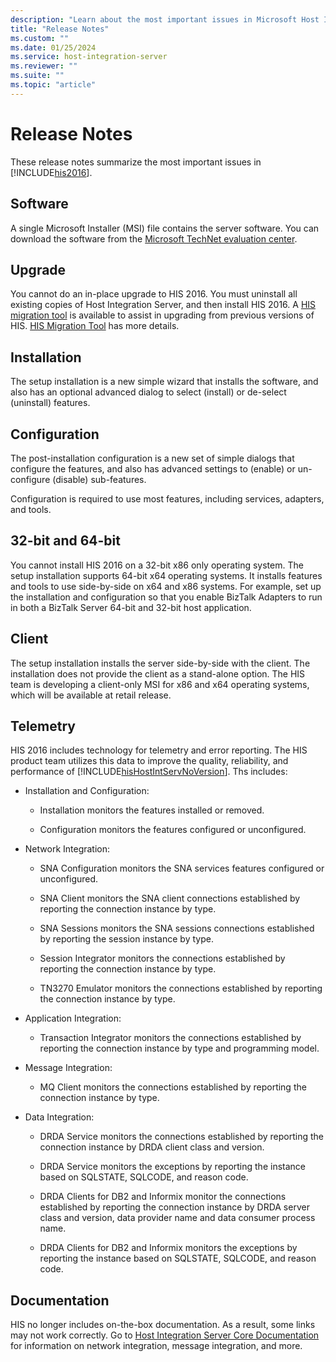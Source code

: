 ```yaml
---
description: "Learn about the most important issues in Microsoft Host Integration Server (HIS) 2016."
title: "Release Notes"
ms.custom: ""
ms.date: 01/25/2024
ms.service: host-integration-server
ms.reviewer: ""
ms.suite: ""
ms.topic: "article"
---
```

# Release Notes

These release notes summarize the most important issues in [!INCLUDE[his2016](../includes/his2016-md.md)].  
  
## Software  
 A single Microsoft Installer (MSI) file contains the server software. You can download the software from the [Microsoft TechNet evaluation center](https://www.microsoft.com/evalcenter/).  
  
## Upgrade  
 You cannot do an in-place upgrade to HIS 2016.  You must uninstall all existing copies of Host Integration Server, and then install HIS 2016.  A [HIS migration tool](https://www.microsoft.com/en-us/download/details.aspx?id=105765) is available to assist in upgrading from previous versions of HIS. [HIS Migration Tool](../install-and-config-guides/his-migration-tool.md) has more details.
  
## Installation  
 The setup installation is a new simple wizard that installs the software, and also has an optional advanced dialog to select (install) or de-select (uninstall) features.  
  
## Configuration  
 The post-installation configuration is a new set of simple dialogs that configure the features, and also has advanced settings to (enable) or un-configure (disable) sub-features.  
  
 Configuration is required to use most features, including services, adapters, and tools.  
  
## 32-bit and 64-bit  
 You cannot install HIS 2016 on a 32-bit x86 only operating system. The setup installation supports 64-bit x64 operating systems. It installs features and tools to use side-by-side on x64 and x86 systems. For example, set up the installation and configuration so that you enable BizTalk Adapters to run in both a BizTalk Server 64-bit and 32-bit host application.  
  
## Client  
 The setup installation installs the server side-by-side with the client. The installation does not provide the client as a stand-alone option. The HIS team is developing a client-only MSI for x86 and x64 operating systems, which will be available at retail release.  
  
## Telemetry  
 HIS 2016 includes technology for telemetry and error reporting. The HIS product team utilizes this data to improve the quality, reliability, and performance of [!INCLUDE[hisHostIntServNoVersion](../includes/hishostintservnoversion-md.md)].  Ths includes:  
  
-   Installation and Configuration:  
  
    -   Installation monitors the features installed or removed.  
  
    -   Configuration monitors the features configured or unconfigured.  
  
-   Network Integration:  
  
    -   SNA Configuration monitors the SNA services features configured or unconfigured.
    
    -   SNA Client monitors the SNA client connections established by reporting the connection instance by type.

    -   SNA Sessions monitors the SNA sessions connections established by reporting the session instance by type.

    -   Session Integrator monitors the connections established by reporting the connection instance by type.
    
    -   TN3270 Emulator monitors the connections established by reporting the connection instance by type.  
  
-   Application Integration:  
  
    -   Transaction Integrator monitors the connections established by reporting the connection instance by type and programming model.  
  
-   Message Integration:  
  
    -   MQ Client monitors the connections established by reporting the connection instance by type.  
  
-   Data Integration:  
  
    -   DRDA Service monitors the connections established by reporting the connection instance by DRDA client class and version.  
  
    -   DRDA Service monitors the exceptions by reporting the instance based on SQLSTATE, SQLCODE, and reason code.    
    -   DRDA Clients for DB2 and Informix monitor the connections established by reporting the connection instance by DRDA server class and version, data provider name and data consumer process name.  
  
    -   DRDA Clients for DB2 and Informix monitors the exceptions by reporting the instance based on SQLSTATE, SQLCODE, and reason code.  
  
## Documentation  
 HIS no longer includes on-the-box documentation. As a result, some links may not work correctly. Go to [Host Integration Server Core Documentation](../core/host-integration-server-core-documentation.md) for information on network integration, message integration, and more.
